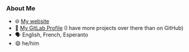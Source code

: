 ### About Me

- 🌐 [My website](https://seizeheures.fr)
- 🦊 [My GitLab Profile](https://gitlab.com/seizeheures) (I have more projects over there than on GitHub)
- 🗣️ English, French, Esperanto
- 😄 he/him

<!--
**MrGabigoo/MrGabigoo** is a ✨ _special_ ✨ repository because its `README.md` (this file) appears on your GitHub profile.

Here are some ideas to get you started:

- 🔭 I’m currently working on ...
- 🌱 I’m currently learning ...
- 👯 I’m looking to collaborate on ...
- 🤔 I’m looking for help with ...
- 💬 Ask me about ...
- 📫 How to reach me: ...
- 😄 Pronouns: ...
- ⚡ Fun fact: ...
-->

